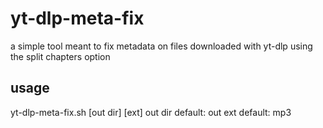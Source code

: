 # yt-dlp-meta-fix
a simple tool meant to fix metadata on files downloaded with yt-dlp using the split chapters option

## usage
yt-dlp-meta-fix.sh <album name> [out dir] [ext]
out dir default: out
ext default: mp3
